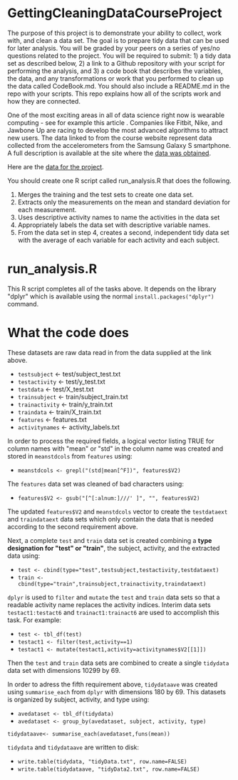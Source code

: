 # GettingCleaningDataCourseProject

The purpose of this project is to demonstrate your ability to collect, work with, and clean a data set. The goal is to prepare tidy data that can be used for later analysis. You will be graded by your peers on a series of yes/no questions related to the project. You will be required to submit: 1) a tidy data set as described below, 2) a link to a Github repository with your script for performing the analysis, and 3) a code book that describes the variables, the data, and any transformations or work that you performed to clean up the data called CodeBook.md. You should also include a README.md in the repo with your scripts. This repo explains how all of the scripts work and how they are connected.  

One of the most exciting areas in all of data science right now is wearable computing - see for example  this article . Companies like Fitbit, Nike, and Jawbone Up are racing to develop the most advanced algorithms to attract new users. The data linked to from the course website represent data collected from the accelerometers from the Samsung Galaxy S smartphone. A full description is available at the site where the [data was obtained](http://archive.ics.uci.edu/ml/datasets/Human+Activity+Recognition+Using+Smartphones).

Here are the [data for the project](https://d396qusza40orc.cloudfront.net/getdata%2Fprojectfiles%2FUCI%20HAR%20Dataset.zip).

You should create one R script called run_analysis.R that does the following. 

1. Merges the training and the test sets to create one data set.
2. Extracts only the measurements on the mean and standard deviation for each measurement. 
3. Uses descriptive activity names to name the activities in the data set
4. Appropriately labels the data set with descriptive variable names. 
5. From the data set in step 4, creates a second, independent tidy data set with the average of each variable for each activity and each subject.

# run_analysis.R

This R script completes all of the tasks above.  It depends on the library "dplyr" which is available using the normal `install.packages("dplyr")` command.

# What the code does

These datasets are raw data read in from the data supplied at the link above.

* `testsubject` <- test/subject_test.txt
* `testactivity` <- test/y_test.txt
* `testdata` <- test/X_test.txt
* `trainsubject` <- train/subject_train.txt
* `trainactivity` <- train/y_train.txt
* `traindata` <- train/X_train.txt
* `features` <- features.txt
* `activitynames` <- activity_labels.txt

In order to process the required fields, a logical vector listing TRUE for column names with "mean" or "std" in the column name was created and stored in `meanstdcols` from `features` using:

* `meanstdcols <- grepl("(std|mean[^F])", features$V2)`

The `features` data set was cleaned of bad characters using:

* `features$V2 <- gsub("[^[:alnum:]///' ]", "", features$V2)`

The updated `features$V2` and `meanstdcols` vector to create the `testdataext` and `traindataext` data sets which only contain the data that is needed according to the second requirement above.

Next, a complete `test` and `train` data set is created combining a **type designation for "test" or "train"**, the subject, activity, and the extracted data using:

* `test <- cbind(type="test",testsubject,testactivity,testdataext)`
* `train <- cbind(type="train",trainsubject,trainactivity,traindataext)`

`dplyr` is used to `filter` and `mutate` the `test` and `train` data sets so that a readable activity name replaces the activity indices.  Interim data sets `testact1:testact6` and `trainact1:trainact6` are used to accomplish this task.  For example:

* `test <- tbl_df(test)`
* `testact1 <- filter(test,activity==1)`
* `testact1 <- mutate(testact1,activity=activitynames$V2[[1]])`

Then the `test` and `train` data sets are combined to create a single `tidydata` data set with dimensions 10299 by 69.  

In order to adress the fifth requirement above, `tidydataave` was created using `summarise_each` from `dplyr` with dimensions 180 by 69.  This datasets is organized by subject, activity, and type using:

* `avedataset <- tbl_df(tidydata)`
* `avedataset <- group_by(avedataset, subject, activity, type)`

`tidydataave<- summarise_each(avedataset,funs(mean))`

`tidydata` and `tidydataave` are written to disk:

* `write.table(tidydata, "tidyData.txt", row.name=FALSE)`
* `write.table(tidydataave, "tidyData2.txt", row.name=FALSE)`